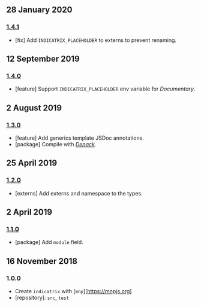 ## 28 January 2020

### [1.4.1](https://github.com/artdecocode/indicatrix/compare/v1.4.0...v1.4.1)

- [fix] Add `INDICATRIX_PLACEHOLDER` to externs to prevent renaming.

## 12 September 2019

### [1.4.0](https://github.com/artdecocode/indicatrix/compare/v1.3.0...v1.4.0)

- [feature] Support `INDICATRIX_PLACEHOLDER` env variable for _Documentary_.

## 2 August 2019

### [1.3.0](https://github.com/artdecocode/indicatrix/compare/v1.2.0...v1.3.0)

- [feature] Add generics template JSDoc annotations.
- [package] Compile with [_Depack_](https://compiler.page).

## 25 April 2019

### [1.2.0](https://github.com/artdecocode/indicatrix/compare/v1.1.0...v1.2.0)

- [externs] Add externs and namespace to the types.

## 2 April 2019

### [1.1.0](https://github.com/artdecocode/indicatrix/compare/v1.0.0...v1.1.0)

- [package] Add `module` field.

## 16 November 2018

### 1.0.0

- Create `indicatrix` with [`mnp`][https://mnpjs.org]
- [repository]: `src`, `test`
